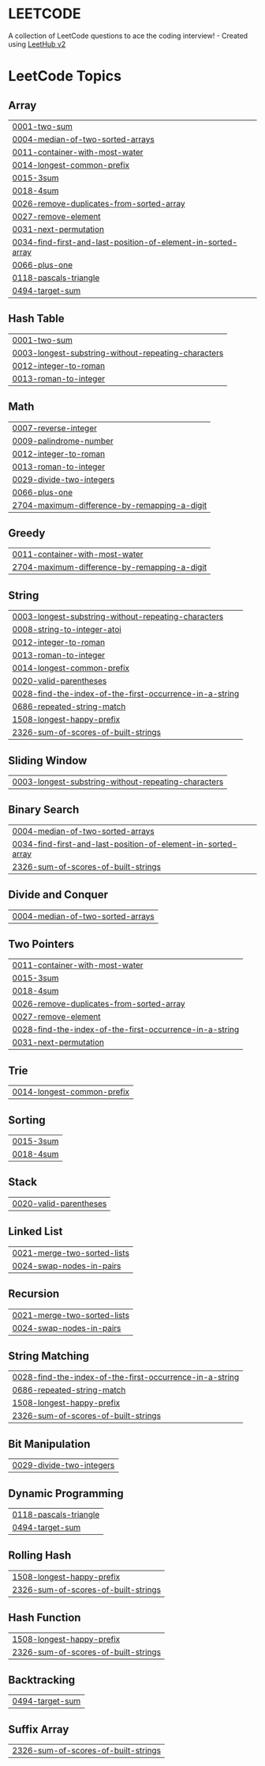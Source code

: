# LEETCODE
A collection of LeetCode questions to ace the coding interview! - Created using [LeetHub v2](https://github.com/arunbhardwaj/LeetHub-2.0)

<!---LeetCode Topics Start-->
# LeetCode Topics
## Array
|  |
| ------- |
| [0001-two-sum](https://github.com/tusharvats25/LEETCODE/tree/master/0001-two-sum) |
| [0004-median-of-two-sorted-arrays](https://github.com/tusharvats25/LEETCODE/tree/master/0004-median-of-two-sorted-arrays) |
| [0011-container-with-most-water](https://github.com/tusharvats25/LEETCODE/tree/master/0011-container-with-most-water) |
| [0014-longest-common-prefix](https://github.com/tusharvats25/LEETCODE/tree/master/0014-longest-common-prefix) |
| [0015-3sum](https://github.com/tusharvats25/LEETCODE/tree/master/0015-3sum) |
| [0018-4sum](https://github.com/tusharvats25/LEETCODE/tree/master/0018-4sum) |
| [0026-remove-duplicates-from-sorted-array](https://github.com/tusharvats25/LEETCODE/tree/master/0026-remove-duplicates-from-sorted-array) |
| [0027-remove-element](https://github.com/tusharvats25/LEETCODE/tree/master/0027-remove-element) |
| [0031-next-permutation](https://github.com/tusharvats25/LEETCODE/tree/master/0031-next-permutation) |
| [0034-find-first-and-last-position-of-element-in-sorted-array](https://github.com/tusharvats25/LEETCODE/tree/master/0034-find-first-and-last-position-of-element-in-sorted-array) |
| [0066-plus-one](https://github.com/tusharvats25/LEETCODE/tree/master/0066-plus-one) |
| [0118-pascals-triangle](https://github.com/tusharvats25/LEETCODE/tree/master/0118-pascals-triangle) |
| [0494-target-sum](https://github.com/tusharvats25/LEETCODE/tree/master/0494-target-sum) |
## Hash Table
|  |
| ------- |
| [0001-two-sum](https://github.com/tusharvats25/LEETCODE/tree/master/0001-two-sum) |
| [0003-longest-substring-without-repeating-characters](https://github.com/tusharvats25/LEETCODE/tree/master/0003-longest-substring-without-repeating-characters) |
| [0012-integer-to-roman](https://github.com/tusharvats25/LEETCODE/tree/master/0012-integer-to-roman) |
| [0013-roman-to-integer](https://github.com/tusharvats25/LEETCODE/tree/master/0013-roman-to-integer) |
## Math
|  |
| ------- |
| [0007-reverse-integer](https://github.com/tusharvats25/LEETCODE/tree/master/0007-reverse-integer) |
| [0009-palindrome-number](https://github.com/tusharvats25/LEETCODE/tree/master/0009-palindrome-number) |
| [0012-integer-to-roman](https://github.com/tusharvats25/LEETCODE/tree/master/0012-integer-to-roman) |
| [0013-roman-to-integer](https://github.com/tusharvats25/LEETCODE/tree/master/0013-roman-to-integer) |
| [0029-divide-two-integers](https://github.com/tusharvats25/LEETCODE/tree/master/0029-divide-two-integers) |
| [0066-plus-one](https://github.com/tusharvats25/LEETCODE/tree/master/0066-plus-one) |
| [2704-maximum-difference-by-remapping-a-digit](https://github.com/tusharvats25/LEETCODE/tree/master/2704-maximum-difference-by-remapping-a-digit) |
## Greedy
|  |
| ------- |
| [0011-container-with-most-water](https://github.com/tusharvats25/LEETCODE/tree/master/0011-container-with-most-water) |
| [2704-maximum-difference-by-remapping-a-digit](https://github.com/tusharvats25/LEETCODE/tree/master/2704-maximum-difference-by-remapping-a-digit) |
## String
|  |
| ------- |
| [0003-longest-substring-without-repeating-characters](https://github.com/tusharvats25/LEETCODE/tree/master/0003-longest-substring-without-repeating-characters) |
| [0008-string-to-integer-atoi](https://github.com/tusharvats25/LEETCODE/tree/master/0008-string-to-integer-atoi) |
| [0012-integer-to-roman](https://github.com/tusharvats25/LEETCODE/tree/master/0012-integer-to-roman) |
| [0013-roman-to-integer](https://github.com/tusharvats25/LEETCODE/tree/master/0013-roman-to-integer) |
| [0014-longest-common-prefix](https://github.com/tusharvats25/LEETCODE/tree/master/0014-longest-common-prefix) |
| [0020-valid-parentheses](https://github.com/tusharvats25/LEETCODE/tree/master/0020-valid-parentheses) |
| [0028-find-the-index-of-the-first-occurrence-in-a-string](https://github.com/tusharvats25/LEETCODE/tree/master/0028-find-the-index-of-the-first-occurrence-in-a-string) |
| [0686-repeated-string-match](https://github.com/tusharvats25/LEETCODE/tree/master/0686-repeated-string-match) |
| [1508-longest-happy-prefix](https://github.com/tusharvats25/LEETCODE/tree/master/1508-longest-happy-prefix) |
| [2326-sum-of-scores-of-built-strings](https://github.com/tusharvats25/LEETCODE/tree/master/2326-sum-of-scores-of-built-strings) |
## Sliding Window
|  |
| ------- |
| [0003-longest-substring-without-repeating-characters](https://github.com/tusharvats25/LEETCODE/tree/master/0003-longest-substring-without-repeating-characters) |
## Binary Search
|  |
| ------- |
| [0004-median-of-two-sorted-arrays](https://github.com/tusharvats25/LEETCODE/tree/master/0004-median-of-two-sorted-arrays) |
| [0034-find-first-and-last-position-of-element-in-sorted-array](https://github.com/tusharvats25/LEETCODE/tree/master/0034-find-first-and-last-position-of-element-in-sorted-array) |
| [2326-sum-of-scores-of-built-strings](https://github.com/tusharvats25/LEETCODE/tree/master/2326-sum-of-scores-of-built-strings) |
## Divide and Conquer
|  |
| ------- |
| [0004-median-of-two-sorted-arrays](https://github.com/tusharvats25/LEETCODE/tree/master/0004-median-of-two-sorted-arrays) |
## Two Pointers
|  |
| ------- |
| [0011-container-with-most-water](https://github.com/tusharvats25/LEETCODE/tree/master/0011-container-with-most-water) |
| [0015-3sum](https://github.com/tusharvats25/LEETCODE/tree/master/0015-3sum) |
| [0018-4sum](https://github.com/tusharvats25/LEETCODE/tree/master/0018-4sum) |
| [0026-remove-duplicates-from-sorted-array](https://github.com/tusharvats25/LEETCODE/tree/master/0026-remove-duplicates-from-sorted-array) |
| [0027-remove-element](https://github.com/tusharvats25/LEETCODE/tree/master/0027-remove-element) |
| [0028-find-the-index-of-the-first-occurrence-in-a-string](https://github.com/tusharvats25/LEETCODE/tree/master/0028-find-the-index-of-the-first-occurrence-in-a-string) |
| [0031-next-permutation](https://github.com/tusharvats25/LEETCODE/tree/master/0031-next-permutation) |
## Trie
|  |
| ------- |
| [0014-longest-common-prefix](https://github.com/tusharvats25/LEETCODE/tree/master/0014-longest-common-prefix) |
## Sorting
|  |
| ------- |
| [0015-3sum](https://github.com/tusharvats25/LEETCODE/tree/master/0015-3sum) |
| [0018-4sum](https://github.com/tusharvats25/LEETCODE/tree/master/0018-4sum) |
## Stack
|  |
| ------- |
| [0020-valid-parentheses](https://github.com/tusharvats25/LEETCODE/tree/master/0020-valid-parentheses) |
## Linked List
|  |
| ------- |
| [0021-merge-two-sorted-lists](https://github.com/tusharvats25/LEETCODE/tree/master/0021-merge-two-sorted-lists) |
| [0024-swap-nodes-in-pairs](https://github.com/tusharvats25/LEETCODE/tree/master/0024-swap-nodes-in-pairs) |
## Recursion
|  |
| ------- |
| [0021-merge-two-sorted-lists](https://github.com/tusharvats25/LEETCODE/tree/master/0021-merge-two-sorted-lists) |
| [0024-swap-nodes-in-pairs](https://github.com/tusharvats25/LEETCODE/tree/master/0024-swap-nodes-in-pairs) |
## String Matching
|  |
| ------- |
| [0028-find-the-index-of-the-first-occurrence-in-a-string](https://github.com/tusharvats25/LEETCODE/tree/master/0028-find-the-index-of-the-first-occurrence-in-a-string) |
| [0686-repeated-string-match](https://github.com/tusharvats25/LEETCODE/tree/master/0686-repeated-string-match) |
| [1508-longest-happy-prefix](https://github.com/tusharvats25/LEETCODE/tree/master/1508-longest-happy-prefix) |
| [2326-sum-of-scores-of-built-strings](https://github.com/tusharvats25/LEETCODE/tree/master/2326-sum-of-scores-of-built-strings) |
## Bit Manipulation
|  |
| ------- |
| [0029-divide-two-integers](https://github.com/tusharvats25/LEETCODE/tree/master/0029-divide-two-integers) |
## Dynamic Programming
|  |
| ------- |
| [0118-pascals-triangle](https://github.com/tusharvats25/LEETCODE/tree/master/0118-pascals-triangle) |
| [0494-target-sum](https://github.com/tusharvats25/LEETCODE/tree/master/0494-target-sum) |
## Rolling Hash
|  |
| ------- |
| [1508-longest-happy-prefix](https://github.com/tusharvats25/LEETCODE/tree/master/1508-longest-happy-prefix) |
| [2326-sum-of-scores-of-built-strings](https://github.com/tusharvats25/LEETCODE/tree/master/2326-sum-of-scores-of-built-strings) |
## Hash Function
|  |
| ------- |
| [1508-longest-happy-prefix](https://github.com/tusharvats25/LEETCODE/tree/master/1508-longest-happy-prefix) |
| [2326-sum-of-scores-of-built-strings](https://github.com/tusharvats25/LEETCODE/tree/master/2326-sum-of-scores-of-built-strings) |
## Backtracking
|  |
| ------- |
| [0494-target-sum](https://github.com/tusharvats25/LEETCODE/tree/master/0494-target-sum) |
## Suffix Array
|  |
| ------- |
| [2326-sum-of-scores-of-built-strings](https://github.com/tusharvats25/LEETCODE/tree/master/2326-sum-of-scores-of-built-strings) |
<!---LeetCode Topics End-->